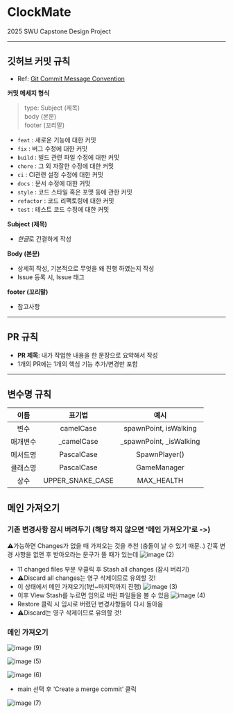 # ClockMate
2025 SWU Capstone Design Project

---

## 깃허브 커밋 규칙
- Ref: [Git Commit Message Convention](https://github.com/gyoogle/tech-interview-for-developer/blob/master/ETC/Git%20Commit%20Message%20Convention.md)

**커밋 메세지 형식**
> type: Subject (제목)
> <br/>
> body (본문)
> <br/>
> footer (꼬리말)

- `feat` : 새로운 기능에 대한 커밋
- `fix` : 버그 수정에 대한 커밋
- `build` : 빌드 관련 파일 수정에 대한 커밋
- `chore` : 그 외 자잘한 수정에 대한 커밋
- `ci` : CI관련 설정 수정에 대한 커밋
- `docs` : 문서 수정에 대한 커밋
- `style` : 코드 스타일 혹은 포맷 등에 관한 커밋
- `refactor` : 코드 리팩토링에 대한 커밋
- `test` : 테스트 코드 수정에 대한 커밋

**Subject (제목)**

- *한글*로 간결하게 작성

**Body (본문)**

- 상세히 작성, 기본적으로 무엇을 왜 진행 하였는지 작성
- Issue 등록 시, Issue 태그

**footer (꼬리말)**

- 참고사항

---

## PR 규칙
- **PR 제목**: 내가 작업한 내용을 한 문장으로 요약해서 작성
- 1개의 PR에는 1개의 핵심 기능 추가/변경만 포함

---

## 변수명 규칙
|이름|표기법|예시|
|:---:|:---:|:---:|
|변수|camelCase|spawnPoint, isWalking|
|매개변수|_camelCase|_spawnPoint, _isWalking|
|메서드명|PascalCase|SpawnPlayer()|
|클래스명|PascalCase|GameManager|
|상수|UPPER_SNAKE_CASE|MAX_HEALTH|

## 메인 가져오기
### 기존 변경사항 잠시 버려두기 (해당 하지 않으면 '메인 가져오기'로 ->)
⚠️가능하면 Changes가 없을 때 가져오는 것을 추천 (충돌이 날 수 있기 때문..)
간혹 변경 사항을 없앤 후 받아오라는 문구가 뜰 때가 있는데
![image (2)](https://github.com/user-attachments/assets/6f9fefd2-9556-4c1f-bb8a-17a08ad8ed04)
- 11 changed files 부분 우클릭 후 Stash all changes (잠시 버리기)
- ⚠️Discard all changes는 영구 삭제이므로 유의할 것!
- 이 상태에서 메인 가져오기(1번~마지막까지 진행)
![image (3)](https://github.com/user-attachments/assets/4a714f3a-6c51-4316-89e2-90773c8f26cd)
- 이후 View Stash를 누르면 임의로 버린 파일들을 볼 수 있음
![image (4)](https://github.com/user-attachments/assets/882d40fd-c6fe-4aa9-9171-f87a39a362d1)
- Restore 클릭 시 임시로 버렸던 변경사항들이 다시 돌아옴
- ⚠️Discard는 영구 삭제이므로 유의할 것!

### 메인 가져오기
![image (9)](https://github.com/user-attachments/assets/ca4955f0-fc6f-4caf-82d0-7e81d048a2da)

![image (5)](https://github.com/user-attachments/assets/ccedcd3d-cbd1-43a5-aa76-169dbe13839f)

![image (6)](https://github.com/user-attachments/assets/122724ff-2e6e-4131-8e30-86987724b07b)
- main 선택 후 ‘Create a merge commit’ 클릭

![image (7)](https://github.com/user-attachments/assets/eeb8d221-4c9f-4f72-801e-00f19d4a84a6)

